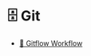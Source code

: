 # 🗄️ Git

- [🌊 Gitflow Workflow](https://www.atlassian.com/git/tutorials/comparing-workflows/gitflow-workflow)
